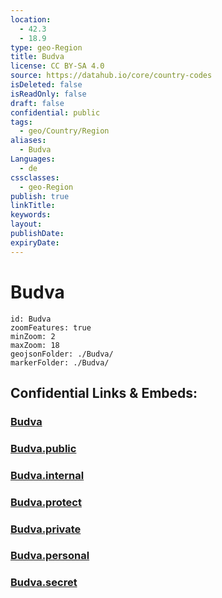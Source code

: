 ```yaml
---
location:
  - 42.3
  - 18.9
type: geo-Region
title: Budva
license: CC BY-SA 4.0
source: https://datahub.io/core/country-codes
isDeleted: false
isReadOnly: false
draft: false
confidential: public
tags:
  - geo/Country/Region
aliases:
  - Budva
Languages:
  - de
cssclasses:
  - geo-Region
publish: true
linkTitle:
keywords:
layout:
publishDate:
expiryDate:
---
```


# Budva

```leaflet
id: Budva
zoomFeatures: true 
minZoom: 2 
maxZoom: 18
geojsonFolder: ./Budva/
markerFolder: ./Budva/
```


## Confidential Links & Embeds: 

### [Budva](/_Standards/Earth/Continent/Europe/Europe~South/Montenegro/Municipalities~Montenegro/Budva.md) 

### [Budva.public](/_public/Earth/Continent/Europe/Europe~South/Montenegro/Municipalities~Montenegro/Budva.public.md) 

### [Budva.internal](/_internal/Earth/Continent/Europe/Europe~South/Montenegro/Municipalities~Montenegro/Budva.internal.md) 

### [Budva.protect](/_protect/Earth/Continent/Europe/Europe~South/Montenegro/Municipalities~Montenegro/Budva.protect.md) 

### [Budva.private](/_private/Earth/Continent/Europe/Europe~South/Montenegro/Municipalities~Montenegro/Budva.private.md) 

### [Budva.personal](/_personal/Earth/Continent/Europe/Europe~South/Montenegro/Municipalities~Montenegro/Budva.personal.md) 

### [Budva.secret](/_secret/Earth/Continent/Europe/Europe~South/Montenegro/Municipalities~Montenegro/Budva.secret.md)

